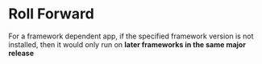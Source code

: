 # Roll Forward

For a framework dependent app, if the specified framework version is not
installed, then it would only run on **later frameworks in the same major
release**
